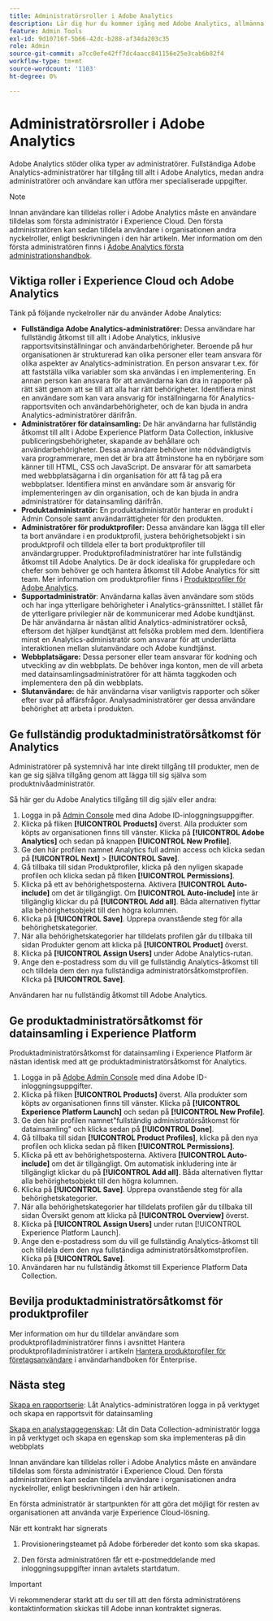 ```yaml
---
title: Administratörsroller i Adobe Analytics
description: Lär dig hur du kommer igång med Adobe Analytics, allmänna rolltyper och loggar in i användargränssnittet.
feature: Admin Tools
exl-id: 9d10716f-5b66-42dc-b288-af34da203c35
role: Admin
source-git-commit: a7cc0efe42ff7dc4aacc841156e25e3cab6b82f4
workflow-type: tm+mt
source-wordcount: '1103'
ht-degree: 0%

---
```


# Administratörsroller i Adobe Analytics

Adobe Analytics stöder olika typer av administratörer. Fullständiga Adobe Analytics-administratörer har tillgång till allt i Adobe Analytics, medan andra administratörer och användare kan utföra mer specialiserade uppgifter.

>[!NOTE]
>
>Innan användare kan tilldelas roller i Adobe Analytics måste en användare tilldelas som första administratör i Experience Cloud. Den första administratören kan sedan tilldela användare i organisationen andra nyckelroller, enligt beskrivningen i den här artikeln. Mer information om den första administratören finns i [Adobe Analytics första administrationshandbok](/help/admin/admin-console/first-admin-guide.md).


## Viktiga roller i Experience Cloud och Adobe Analytics

Tänk på följande nyckelroller när du använder Adobe Analytics:

* **Fullständiga Adobe Analytics-administratörer:** Dessa användare har fullständig åtkomst till allt i Adobe Analytics, inklusive rapportsvitsinställningar och användarbehörigheter. Beroende på hur organisationen är strukturerad kan olika personer eller team ansvara för olika aspekter av Analytics-administration. En person ansvarar t.ex. för att fastställa vilka variabler som ska användas i en implementering. En annan person kan ansvara för att användarna kan dra in rapporter på rätt sätt genom att se till att alla har rätt behörigheter. Identifiera minst en användare som kan vara ansvarig för inställningarna för Analytics-rapportsviten och användarbehörigheter, och de kan bjuda in andra Analytics-administratörer därifrån.
* **Administratörer för datainsamling:** De här användarna har fullständig åtkomst till allt i Adobe Experience Platform Data Collection, inklusive publiceringsbehörigheter, skapande av behållare och användarbehörigheter. Dessa användare behöver inte nödvändigtvis vara programmerare, men det är bra att åtminstone ha en nybörjare som känner till HTML, CSS och JavaScript. De ansvarar för att samarbeta med webbplatsägarna i din organisation för att få tag på era webbplatser. Identifiera minst en användare som är ansvarig för implementeringen av din organisation, och de kan bjuda in andra administratörer för datainsamling därifrån.
* **Produktadministratör:** En produktadministratör hanterar en produkt i Admin Console samt användarrättigheter för den produkten.
* **Administratörer för produktprofiler:** Dessa användare kan lägga till eller ta bort användare i en produktprofil, justera behörighetsobjekt i sin produktprofil och tilldela eller ta bort produktprofiler till användargrupper. Produktprofiladministratörer har inte fullständig åtkomst till Adobe Analytics. De är dock idealiska för gruppledare och chefer som behöver ge och hantera åtkomst till Adobe Analytics för sitt team. Mer information om produktprofiler finns i [Produktprofiler för Adobe Analytics](/help/admin/admin-console/permissions/product-profile.md).
* **Supportadministratör**: Användarna kallas även användare som stöds och har inga ytterligare behörigheter i Analytics-gränssnittet. I stället får de ytterligare privilegier när de kommunicerar med Adobe kundtjänst. De här användarna är nästan alltid Analytics-administratörer också, eftersom det hjälper kundtjänst att felsöka problem med dem. Identifiera minst en Analytics-administratör som ansvarar för att underlätta interaktionen mellan slutanvändare och Adobe kundtjänst.
* **Webbplatsägare:** Dessa personer eller team ansvarar för kodning och utveckling av din webbplats. De behöver inga konton, men de vill arbeta med datainsamlingsadministratörer för att hämta taggkoden och implementera den på din webbplats.
* **Slutanvändare:** de här användarna visar vanligtvis rapporter och söker efter svar på affärsfrågor. Analysadministratörer ger dessa användare behörighet att arbeta i produkten.

## Ge fullständig produktadministratörsåtkomst för Analytics

Administratörer på systemnivå har inte direkt tillgång till produkter, men de kan ge sig själva tillgång genom att lägga till sig själva som produktnivåadministratör.

Så här ger du Adobe Analytics tillgång till dig själv eller andra:

1. Logga in på [Admin Console](https://adminconsole.adobe.com/) med dina Adobe ID-inloggningsuppgifter.
1. Klicka på fliken **[!UICONTROL Products]** överst. Alla produkter som köpts av organisationen finns till vänster. Klicka på **[!UICONTROL Adobe Analytics]** och sedan på knappen **[!UICONTROL New Profile]**.
1. Ge den här profilen namnet Analytics full admin access och klicka sedan på **[!UICONTROL Next]** > **[!UICONTROL Save]**.
1. Gå tillbaka till sidan Produktprofiler, klicka på den nyligen skapade profilen och klicka sedan på fliken **[!UICONTROL Permissions]**.
1. Klicka på ett av behörighetsposterna. Aktivera **[!UICONTROL Auto-include]** om det är tillgängligt. Om **[!UICONTROL Auto-include]** inte är tillgänglig klickar du på **[!UICONTROL Add all]**. Båda alternativen flyttar alla behörighetsobjekt till den högra kolumnen.
1. Klicka på **[!UICONTROL Save]**.
Upprepa ovanstående steg för alla behörighetskategorier.
1. När alla behörighetskategorier har tilldelats profilen går du tillbaka till sidan Produkter genom att klicka på **[!UICONTROL Product]** överst.
1. Klicka på **[!UICONTROL Assign Users]** under Adobe Analytics-rutan.
1. Ange den e-postadress som du vill ge fullständig Analytics-åtkomst till och tilldela dem den nya fullständiga administratörsåtkomstprofilen. Klicka på **[!UICONTROL Save]**.

Användaren har nu fullständig åtkomst till Adobe Analytics.

## Ge produktadministratörsåtkomst för datainsamling i Experience Platform

Produktadministratörsåtkomst för datainsamling i Experience Platform är nästan identisk med att ge produktadministratörsåtkomst för Analytics.

1. Logga in på [Adobe Admin Console](https://adminconsole.adobe.com) med dina Adobe ID-inloggningsuppgifter.
1. Klicka på fliken **[!UICONTROL Products]** överst. Alla produkter som köpts av organisationen finns till vänster. Klicka på **[!UICONTROL Experience Platform Launch]** och sedan på **[!UICONTROL New Profile]**.
1. Ge den här profilen namnet&quot;fullständig administratörsåtkomst för datainsamling&quot; och klicka sedan på **[!UICONTROL Done]**.
1. Gå tillbaka till sidan **[!UICONTROL Product Profiles]**, klicka på den nya profilen och klicka sedan på fliken **[!UICONTROL Permissions]**.
1. Klicka på ett av behörighetsposterna. Aktivera **[!UICONTROL Auto-include]** om det är tillgängligt. Om automatisk inkludering inte är tillgängligt klickar du på **[!UICONTROL Add all]**. Båda alternativen flyttar alla behörighetsobjekt till den högra kolumnen.
1. Klicka på **[!UICONTROL Save]**. Upprepa ovanstående steg för alla behörighetskategorier.
1. När alla behörighetskategorier har tilldelats profilen går du tillbaka till sidan Översikt genom att klicka på **[!UICONTROL Overview]** överst.
1. Klicka på **[!UICONTROL Assign Users]** under rutan [!UICONTROL Experience Platform Launch].
1. Ange den e-postadress som du vill ge fullständig Analytics-åtkomst till och tilldela dem den nya fullständiga administratörsåtkomstprofilen. Klicka på **[!UICONTROL Save]**.
1. Användaren har nu fullständig åtkomst till Experience Platform Data Collection.

## Bevilja produktadministratörsåtkomst för produktprofiler

Mer information om hur du tilldelar användare som produktprofiladministratörer finns i avsnittet Hantera produktprofiladministratörer i artikeln [Hantera produktprofiler för företagsanvändare](https://helpx.adobe.com/enterprise/using/manage-product-profiles.html) i användarhandboken för Enterprise.

## Nästa steg

[Skapa en rapportserie](/help/admin/admin/c-manage-report-suites/c-new-report-suite/t-create-a-report-suite.md): Låt Analytics-administratören logga in på verktyget och skapa en rapportsvit för datainsamling

[Skapa en analystaggegenskap](/help/implement/launch/create-analytics-property.md): Låt din Data Collection-administratör logga in på verktyget och skapa en egenskap som ska implementeras på din webbplats

Innan användare kan tilldelas roller i Adobe Analytics måste en användare tilldelas som första administratör i Experience Cloud. Den första administratören kan sedan tilldela användare i organisationen andra nyckelroller, enligt beskrivningen i den här artikeln.

En första administratör är startpunkten för att göra det möjligt för resten av organisationen att använda varje Experience Cloud-lösning.

När ett kontrakt har signerats

1. Provisioneringsteamet på Adobe förbereder det konto som ska skapas.

1. Den första administratören får ett e-postmeddelande med inloggningsuppgifter innan avtalets startdatum.

>[!IMPORTANT]
>
>   Vi rekommenderar starkt att du ser till att den första administratörens kontaktinformation skickas till Adobe innan kontraktet signeras.
